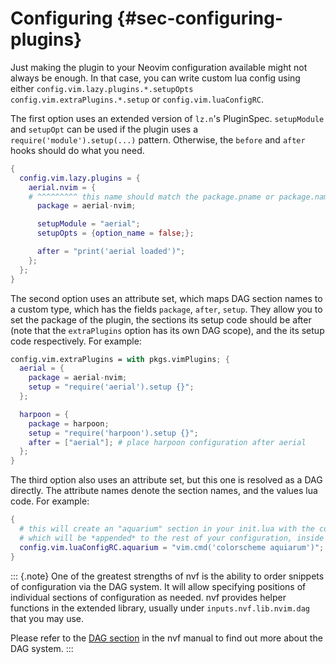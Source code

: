 # Configuring {#sec-configuring-plugins}

Just making the plugin to your Neovim configuration available might not always
be enough. In that case, you can write custom lua config using either
`config.vim.lazy.plugins.*.setupOpts` `config.vim.extraPlugins.*.setup` or
`config.vim.luaConfigRC`.

The first option uses an extended version of `lz.n`'s PluginSpec. `setupModule`
and `setupOpt` can be used if the plugin uses a `require('module').setup(...)`
pattern. Otherwise, the `before` and `after` hooks should do what you need.

```nix
{
  config.vim.lazy.plugins = {
    aerial.nvim = {
    # ^^^^^^^^^ this name should match the package.pname or package.name
      package = aerial-nvim;

      setupModule = "aerial";
      setupOpts = {option_name = false;};

      after = "print('aerial loaded')";
    };
  };
}
```

The second option uses an attribute set, which maps DAG section names to a
custom type, which has the fields `package`, `after`, `setup`. They allow you to
set the package of the plugin, the sections its setup code should be after (note
that the `extraPlugins` option has its own DAG scope), and the its setup code
respectively. For example:

```nix
config.vim.extraPlugins = with pkgs.vimPlugins; {
  aerial = {
    package = aerial-nvim;
    setup = "require('aerial').setup {}";
  };

  harpoon = {
    package = harpoon;
    setup = "require('harpoon').setup {}";
    after = ["aerial"]; # place harpoon configuration after aerial
  };
}
```

The third option also uses an attribute set, but this one is resolved as a DAG
directly. The attribute names denote the section names, and the values lua code.
For example:

```nix
{
  # this will create an "aquarium" section in your init.lua with the contents of your custom config
  # which will be *appended* to the rest of your configuration, inside your init.vim
  config.vim.luaConfigRC.aquarium = "vim.cmd('colorscheme aquiarum')";
}
```

<!-- deno-fmt-ignore-start -->

::: {.note}
One of the greatest strengths of nvf is the ability to order
snippets of configuration via the DAG system. It will allow specifying positions
of individual sections of configuration as needed. nvf provides helper functions
in the extended library, usually under `inputs.nvf.lib.nvim.dag` that you may
use.

Please refer to the [DAG section](#ch-dag-entries) in the nvf manual
to find out more about the DAG system.
:::

<!-- deno-fmt-ignore-end -->
